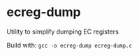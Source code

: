 # ecreg-dump
Utility to simplify dumping EC registers

Build with: 
`gcc -o ecreg-dump ecreg-dump.c`
